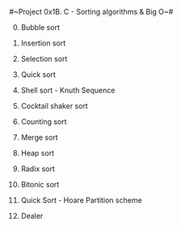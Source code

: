 #~Project 0x1B. C - Sorting algorithms & Big O~#

0. Bubble sort

1. Insertion sort

2. Selection sort

3. Quick sort

4. Shell sort - Knuth Sequence

5. Cocktail shaker sort

6. Counting sort

7. Merge sort

8. Heap sort

9. Radix sort

10. Bitonic sort

11. Quick Sort - Hoare Partition scheme

12. Dealer
